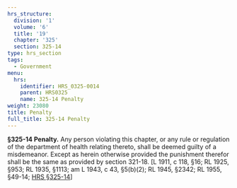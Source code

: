 ```yaml
---
hrs_structure:
  division: '1'
  volume: '6'
  title: '19'
  chapter: '325'
  section: 325-14
type: hrs_section
tags:
  - Government
menu:
  hrs:
    identifier: HRS_0325-0014
    parent: HRS0325
    name: 325-14 Penalty
weight: 23080
title: Penalty
full_title: 325-14 Penalty
---
```

**§325-14 Penalty.** Any person violating this chapter, or any rule or regulation of the department of health relating thereto, shall be deemed guilty of a misdemeanor. Except as herein otherwise provided the punishment therefor shall be the same as provided by section 321-18\. [L 1911, c 118, §16; RL 1925, §953; RL 1935, §1113; am L 1943, c 43, §5(b)(2); RL 1945, §2342; RL 1955, §49-14; [HRS §325-14](/title-19/chapter-325/section-325-14/)]